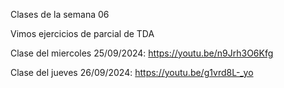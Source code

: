 Clases de la semana 06

Vimos ejercicios de parcial de TDA

Clase del miercoles 25/09/2024: https://youtu.be/n9Jrh3O6Kfg

Clase del jueves 26/09/2024: https://youtu.be/g1vrd8L-_yo

